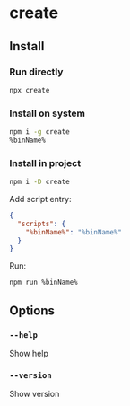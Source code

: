 # create

## Install

### Run directly

```bash
npx create
```

### Install on system

```bash
npm i -g create
%binName%
```

### Install in project

```bash
npm i -D create
```

Add script entry:

```json
{
  "scripts": {
    "%binName%": "%binName%"
  }
}
```

Run:

```bash
npm run %binName%
```

## Options

### `--help`

Show help

### `--version`

Show version

